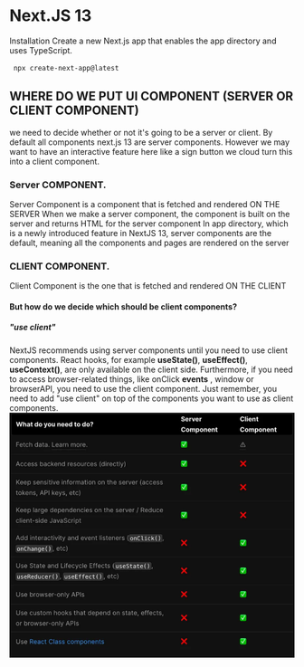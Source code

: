 # Next.JS 13

Installation
Create a new Next.js app that enables the app directory and uses TypeScript.

```bash
 npx create-next-app@latest
```

## WHERE DO WE PUT UI COMPONENT (SERVER OR CLIENT COMPONENT)

we need to decide whether or not it's going to be a server or client.
By default all components next.js 13 are server components.
However we may want to have an interactive feature here like a sign button we cloud turn this into a client component.

### Server COMPONENT.

Server Component is a component that is fetched and rendered ON THE SERVER
When we make a server component, the component is built on the server and returns HTML for the server component
In app directory, which is a newly introduced feature in NextJS 13, server components are the default, meaning all the components and pages are rendered on the server

### CLIENT COMPONENT.

Client Component is the one that is fetched and rendered ON THE CLIENT

#### But how do we decide which should be client components?

##### "use client"

NextJS recommends using server components until you need to use client components. React hooks, for example **useState()**, **useEffect()**, **useContext()**, are only available on the client side. Furthermore, if you need to access browser-related things, like onClick **events** , window or browserAPI, you need to use the client component. Just remember, you need to add "use client" on top of the components you want to use as client components.
![image](public/components.png)
